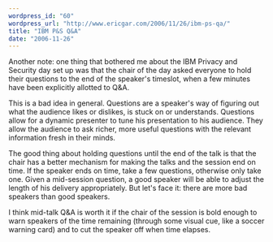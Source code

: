 ```yaml
---
wordpress_id: "60"
wordpress_url: "http://www.ericgar.com/2006/11/26/ibm-ps-qa/"
title: "IBM P&S Q&A"
date: "2006-11-26"
---
```

Another note: one thing that bothered me about the IBM Privacy and Security day set up was that the chair of the day asked everyone to hold their questions to the end of the speaker's timeslot, when a few minutes have been explicitly allotted to Q&amp;A. 

This is a bad idea in general. Questions are a speaker's way of figuring out what the audience likes or dislikes, is stuck on or understands. Questions allow for a dynamic presenter to tune his presentation to his audience. They allow the audience to ask richer, more useful questions with the relevant information fresh in their minds. 

The good thing about holding questions until the end of the talk is that the chair has a better mechanism for making the talks and the session end on time. If the speaker ends on time, take a few questions, otherwise only take one. Given a mid-session question, a good speaker will be able to adjust the length of his delivery appropriately. But let's face it: there are more bad speakers than good speakers.

I think mid-talk Q&amp;A is worth it if the chair of the session is bold enough to warn speakers of the time remaining (through some visual cue, like a soccer warning card) and to cut the speaker off when time elapses.
